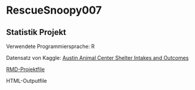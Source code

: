 # RescueSnoopy007

## Statistik Projekt

Verwendete Programmiersprache: R

Datensatz von Kaggle: [Austin Animal Center Shelter Intakes and Outcomes](https://www.kaggle.com/aaronschlegel/austin-animal-center-shelter-intakes-and-outcomes#aac_intakes.csv)

[RMD-Projektfile](https://github.com/Co-Re/RescueSnoopy007/blob/master/Analyse_Poposal.Rmd)

HTML-Outputfile
